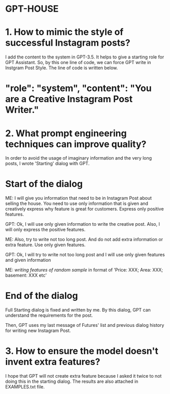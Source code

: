 # GPT-HOUSE
# 1. How to mimic the style of successful Instagram posts?

I add the content to the system in GPT-3.5. It helps to give a starting role for GPT Assistant. 
So, by this one line of code, we can force GPT write in Instgram Post Style. The line of code is written below. 
# "role": "system", "content": "You are a Creative Instagram Post Writer."

# 2. What prompt engineering techniques can improve quality?

In order to avoid the usage of imaginary information and the very long posts, I wrote 'Starting' dialog with GPT. 
# Start of the dialog
ME: I will give you information that need to be in Instagram Post about selling the house. You need to use only information that is given and creatively express why feature is great for customers. Express only positive features.

GPT: Ok, I will use only given information to write the creative post. Also, I will only express the positive features.

ME: Also, try to write not too long post. And do not add extra information or extra feature. Use only given features.

GPT: Ok, I will try to write not too long post and I will use only given features and given information

ME: *writing features of random sample* in format of 'Price: XXX; Area: XXX; basement: XXX etc'
# End of the dialog
Full Starting dialog is fixed and written by me. By this dialog, GPT can understand the requirements for the post. 

Then, GPT uses my last message of Futures' list and previous dialog history for writing new Instagram Post. 

# 3. How to ensure the model doesn't invent extra features?

I hope that GPT will not create extra feature because I asked it twice to not doing this in the starting dialog. The results are also attached in EXAMPLES.txt file. 
